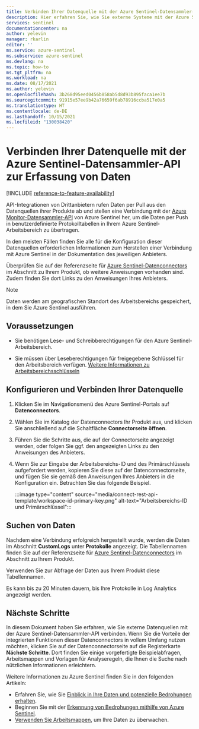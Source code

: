 ```yaml
---
title: Verbinden Ihrer Datenquelle mit der Azure Sentinel-Datensammler-API zur Erfassung von Daten | Microsoft-Dokumentation
description: Hier erfahren Sie, wie Sie externe Systeme mit der Azure Sentinel-Datensammler-API verbinden, um deren Protokolldaten in benutzerdefinierten Protokollen in Ihrem Arbeitsbereich zu erfassen.
services: sentinel
documentationcenter: na
author: yelevin
manager: rkarlin
editor: ''
ms.service: azure-sentinel
ms.subservice: azure-sentinel
ms.devlang: na
ms.topic: how-to
ms.tgt_pltfrm: na
ms.workload: na
ms.date: 08/17/2021
ms.author: yelevin
ms.openlocfilehash: 3b268d95eed0456b858ab5d8d93b895faca1ee7b
ms.sourcegitcommit: 91915e57ee9b42a76659f6ab78916ccba517e0a5
ms.translationtype: HT
ms.contentlocale: de-DE
ms.lasthandoff: 10/15/2021
ms.locfileid: "130038420"
---
```

# <a name="connect-your-data-source-to-the-azure-sentinel-data-collector-api-to-ingest-data"></a>Verbinden Ihrer Datenquelle mit der Azure Sentinel-Datensammler-API zur Erfassung von Daten

[!INCLUDE [reference-to-feature-availability](includes/reference-to-feature-availability.md)]

API-Integrationen von Drittanbietern rufen Daten per Pull aus den Datenquellen ihrer Produkte ab und stellen eine Verbindung mit der [Azure Monitor-Datensammler-API](../azure-monitor/logs/data-collector-api.md) von Azure Sentinel her, um die Daten per Push in benutzerdefinierte Protokolltabellen in Ihrem Azure Sentinel-Arbeitsbereich zu übertragen.

In den meisten Fällen finden Sie alle für die Konfiguration dieser Datenquellen erforderlichen Informationen zum Herstellen einer Verbindung mit Azure Sentinel in der Dokumentation des jeweiligen Anbieters.

Überprüfen Sie auf der Referenzseite für [Azure Sentinel-Datenconnectors](data-connectors-reference.md) im Abschnitt zu Ihrem Produkt, ob weitere Anweisungen vorhanden sind. Zudem finden Sie dort Links zu den Anweisungen Ihres Anbieters.

> [!NOTE]
> Daten werden am geografischen Standort des Arbeitsbereichs gespeichert, in dem Sie Azure Sentinel ausführen.

## <a name="prerequisites"></a>Voraussetzungen

- Sie benötigen Lese- und Schreibberechtigungen für den Azure Sentinel-Arbeitsbereich.

- Sie müssen über Leseberechtigungen für freigegebene Schlüssel für den Arbeitsbereich verfügen. [Weitere Informationen zu Arbeitsbereichsschlüsseln](../azure-monitor/agents/agent-windows.md)

## <a name="configure-and-connect-your-data-source"></a>Konfigurieren und Verbinden Ihrer Datenquelle

1. Klicken Sie im Navigationsmenü des Azure Sentinel-Portals auf **Datenconnectors**.

1. Wählen Sie im Katalog der Datenconnectors Ihr Produkt aus, und klicken Sie anschließend auf die Schaltfläche **Connectorseite öffnen**.

1. Führen Sie die Schritte aus, die auf der Connectorseite angezeigt werden, oder folgen Sie ggf. den angezeigten Links zu den Anweisungen des Anbieters.

1. Wenn Sie zur Eingabe der Arbeitsbereichs-ID und des Primärschlüssels aufgefordert werden, kopieren Sie diese auf der Datenconnectorseite, und fügen Sie sie gemäß den Anweisungen Ihres Anbieters in die Konfiguration ein. Betrachten Sie das folgende Beispiel.

    :::image type="content" source="media/connect-rest-api-template/workspace-id-primary-key.png" alt-text="Arbeitsbereichs-ID und Primärschlüssel":::

## <a name="find-your-data"></a>Suchen von Daten

Nachdem eine Verbindung erfolgreich hergestellt wurde, werden die Daten im Abschnitt **CustomLogs** unter **Protokolle** angezeigt. Die Tabellennamen finden Sie auf der Referenzseite für [Azure Sentinel-Datenconnectors](data-connectors-reference.md) im Abschnitt zu Ihrem Produkt.

Verwenden Sie zur Abfrage der Daten aus Ihrem Produkt diese Tabellennamen.

Es kann bis zu 20 Minuten dauern, bis Ihre Protokolle in Log Analytics angezeigt werden.

## <a name="next-steps"></a>Nächste Schritte

In diesem Dokument haben Sie erfahren, wie Sie externe Datenquellen mit der Azure Sentinel-Datensammler-API verbinden. Wenn Sie die Vorteile der integrierten Funktionen dieser Datenconnectors in vollem Umfang nutzen möchten, klicken Sie auf der Datenconnectorseite auf die Registerkarte **Nächste Schritte**. Dort finden Sie einige vorgefertigte Beispielabfragen, Arbeitsmappen und Vorlagen für Analyseregeln, die Ihnen die Suche nach nützlichen Informationen erleichtern.

Weitere Informationen zu Azure Sentinel finden Sie in den folgenden Artikeln:

- Erfahren Sie, wie Sie [Einblick in Ihre Daten und potenzielle Bedrohungen erhalten](get-visibility.md).
- Beginnen Sie mit der [Erkennung von Bedrohungen mithilfe von Azure Sentinel](detect-threats-built-in.md).
- [Verwenden Sie Arbeitsmappen](monitor-your-data.md), um Ihre Daten zu überwachen.